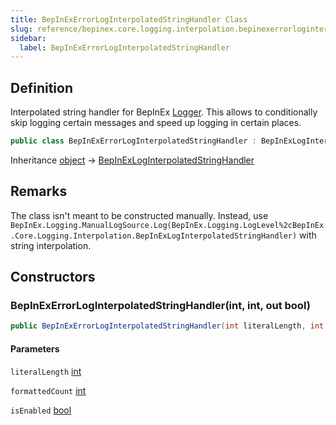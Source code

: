 ```yaml
---
title: BepInExErrorLogInterpolatedStringHandler Class
slug: reference/bepinex.core.logging.interpolation.bepinexerrorloginterpolatedstringhandler
sidebar:
  label: BepInExErrorLogInterpolatedStringHandler
---
```


## Definition

Interpolated string handler for BepInEx [Logger](../bepinex.logging.logger/). This allows to conditionally skip logging certain messages and speed up logging in certain places.

```csharp title="C#"
public class BepInExErrorLogInterpolatedStringHandler : BepInExLogInterpolatedStringHandler
```

Inheritance [object](https://learn.microsoft.com/dotnet/api/system.object/) → [BepInExLogInterpolatedStringHandler](../bepinex.core.logging.interpolation.bepinexloginterpolatedstringhandler/)

## Remarks

The class isn't meant to be constructed manually. Instead, use `BepInEx.Logging.ManualLogSource.Log(BepInEx.Logging.LogLevel%2cBepInEx.Core.Logging.Interpolation.BepInExLogInterpolatedStringHandler)` with string interpolation.

## Constructors

### BepInExErrorLogInterpolatedStringHandler(int, int, out bool)

```csharp title="C#"
public BepInExErrorLogInterpolatedStringHandler(int literalLength, int formattedCount, out bool isEnabled)
```

#### Parameters

`literalLength` [int](https://learn.microsoft.com/dotnet/api/system.int32/)

`formattedCount` [int](https://learn.microsoft.com/dotnet/api/system.int32/)

`isEnabled` [bool](https://learn.microsoft.com/dotnet/api/system.boolean/)

